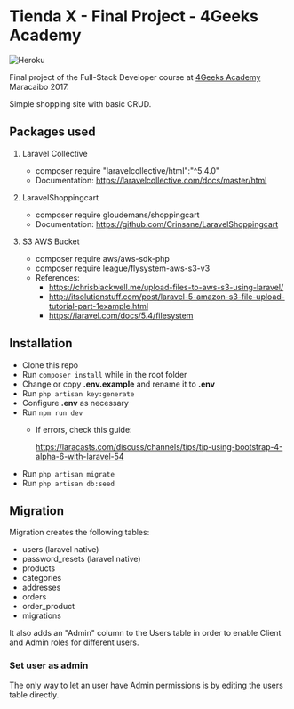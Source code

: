 # Tienda X - Final Project - 4Geeks Academy
![Heroku](http://heroku-badge.herokuapp.com/?app=manten-laravel-tienda&style=flat)

Final project of the Full-Stack Developer course at [4Geeks Academy](https://4geeksacademy.co/es/inicio/) Maracaibo 2017.

Simple shopping site with basic CRUD.

## Packages used
1. Laravel Collective
    - composer require "laravelcollective/html":"^5.4.0"
    - Documentation: https://laravelcollective.com/docs/master/html

2. LaravelShoppingcart
    - composer require gloudemans/shoppingcart
    - Documentation: https://github.com/Crinsane/LaravelShoppingcart

3. S3 AWS Bucket
    - composer require aws/aws-sdk-php
    - composer require league/flysystem-aws-s3-v3
    - References:
      - https://chrisblackwell.me/upload-files-to-aws-s3-using-laravel/
      - http://itsolutionstuff.com/post/laravel-5-amazon-s3-file-upload-tutorial-part-1example.html
      - https://laravel.com/docs/5.4/filesystem

## Installation

- Clone this repo
- Run `composer install` while in the root folder
- Change or copy **.env.example** and rename it to **.env**
- Run `php artisan key:generate`
- Configure **.env** as necessary
- Run `npm run dev`
  - If errors, check this guide:

    https://laracasts.com/discuss/channels/tips/tip-using-bootstrap-4-alpha-6-with-laravel-54
- Run `php artisan migrate`
- Run `php artisan db:seed`

## Migration
Migration creates the following tables:
- users (laravel native)
- password_resets (laravel native)
- products
- categories
- addresses
- orders
- order_product
- migrations

It also adds an "Admin" column to the Users table in order to enable Client and Admin roles for different users.

### Set user as admin
The only way to let an user have Admin permissions is by editing the users table directly.